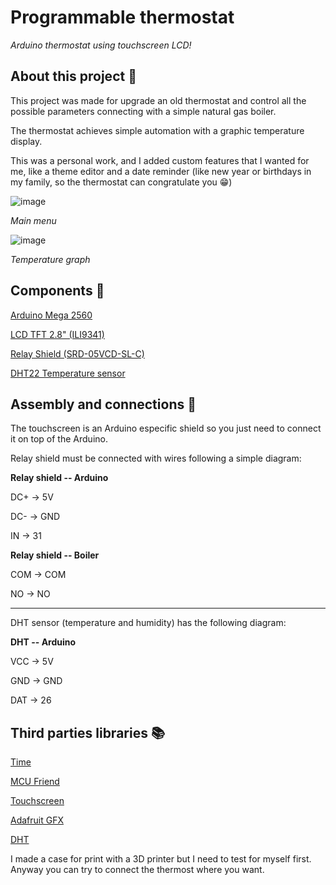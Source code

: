 # Programmable thermostat
_Arduino thermostat using touchscreen LCD!_



## **About this project** 📜

This project was made for upgrade an old thermostat and control all the possible parameters connecting with a simple natural gas boiler.

The thermostat achieves simple automation with a graphic temperature display.

This was a personal work, and I added custom features that I wanted for me, like a theme editor and a date reminder (like new year or birthdays in my family, so the thermostat can congratulate you 😁)

![image](https://user-images.githubusercontent.com/80455606/112032714-f8004d00-8b3c-11eb-8570-a077faad3405.png)

_Main menu_

![image](https://user-images.githubusercontent.com/80455606/112225852-b56a6d80-8c2d-11eb-83db-2f356a3f5b4b.png)

_Temperature graph_



## **Components** 🛒
[Arduino Mega 2560](https://store.arduino.cc/arduino-mega-2560-rev3)

[LCD TFT 2.8" (ILI9341)](https://es.banggood.com/2_8-Inch-TFT-LCD-Shield-Touch-Display-Screen-Module-Geekcreit-for-Arduino-products-that-work-with-official-Arduino-boards-p-989697.html?akmClientCountry=ES&rmmds=myorder&cur_warehouse=CN)

[Relay Shield (SRD-05VCD-SL-C)](https://es.banggood.com/5V-1-Channel-Level-Trigger-Optocoupler-Relay-Module-p-915614.html?akmClientCountry=ES&rmmds=myorder&cur_warehouse=CN)

[DHT22 Temperature sensor](https://www.sparkfun.com/products/10167)


## **Assembly and connections** 🔌
The touchscreen is an Arduino especific shield so you just need to connect it on top of the Arduino.

Relay shield must be connected with wires following a simple diagram:


**Relay shield    --    Arduino**

DC+           ->    5V

DC-           ->    GND

IN            ->    31


**Relay shield    --    Boiler**

COM           ->    COM

NO            ->    NO

----------------------------------------------------------------

DHT sensor (temperature and humidity) has the following diagram:

**DHT   --    Arduino**

VCC   ->    5V

GND   ->    GND

DAT   ->    26


## **Third parties libraries** 📚

[Time](https://github.com/PaulStoffregen/Time)

[MCU Friend](https://github.com/prenticedavid/MCUFRIEND_kbv)

[Touchscreen](https://github.com/adafruit/Adafruit_TouchScreen)

[Adafruit GFX](https://github.com/adafruit/Adafruit-GFX-Library)

[DHT](https://github.com/adafruit/DHT-sensor-library)


I made a case for print with a 3D printer but I need to test for myself first. Anyway you can try to connect the thermost where you want.

